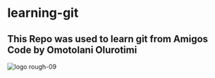 # learning-git

## This Repo was used to learn git from Amigos Code by Omotolani Olurotimi

![logo rough-09](https://user-images.githubusercontent.com/20130930/162602257-b989fddf-8867-42c9-8580-83df14082a1d.png)
